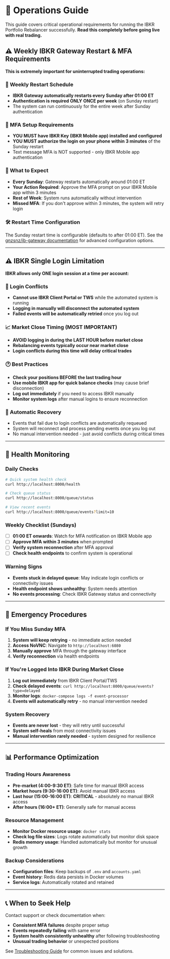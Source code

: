# 🔧 Operations Guide

This guide covers critical operational requirements for running the IBKR Portfolio Rebalancer successfully. **Read this completely before going live with real trading.**

## ⚠️ Weekly IBKR Gateway Restart & MFA Requirements

**This is extremely important for uninterrupted trading operations:**

### 🔄 Weekly Restart Schedule
- **IBKR Gateway automatically restarts every Sunday after 01:00 ET**
- **Authentication is required ONLY ONCE per week** (on Sunday restart)
- The system can run continuously for the entire week after Sunday authentication

### 📱 MFA Setup Requirements
- **YOU MUST have IBKR Key (IBKR Mobile app) installed and configured**
- **YOU MUST authorize the login on your phone within 3 minutes** of the Sunday restart
- Text message MFA is NOT supported - only IBKR Mobile app authentication

### 📅 What to Expect
- **Every Sunday**: Gateway restarts automatically around 01:00 ET
- **Your Action Required**: Approve the MFA prompt on your IBKR Mobile app within 3 minutes
- **Rest of Week**: System runs automatically without intervention
- **Missed MFA**: If you don't approve within 3 minutes, the system will retry login

### 🛠️ Restart Time Configuration
The Sunday restart time is configurable (defaults to after 01:00 ET). See the [gnzsnz/ib-gateway documentation](https://github.com/gnzsnz/ib-gateway-docker) for advanced configuration options.

---

## ⚠️ IBKR Single Login Limitation

**IBKR allows only ONE login session at a time per account:**

### 🚫 Login Conflicts
- **Cannot use IBKR Client Portal or TWS** while the automated system is running
- **Logging in manually will disconnect the automated system**
- **Failed events will be automatically retried** once you log out

### 📈 Market Close Timing (MOST IMPORTANT)
- **AVOID logging in during the LAST HOUR before market close**
- **Rebalancing events typically occur near market close**
- **Login conflicts during this time will delay critical trades**

### 🕐 Best Practices
- **Check your positions BEFORE the last trading hour**
- **Use mobile IBKR app for quick balance checks** (may cause brief disconnection)
- **Log out immediately** if you need to access IBKR manually
- **Monitor system logs** after manual logins to ensure reconnection

### 🔄 Automatic Recovery
- Events that fail due to login conflicts are automatically requeued
- System will reconnect and process pending events once you log out
- No manual intervention needed - just avoid conflicts during critical times

---

## 🏥 Health Monitoring

### Daily Checks
```bash
# Quick system health check
curl http://localhost:8000/health

# Check queue status
curl http://localhost:8000/queue/status

# View recent events
curl http://localhost:8000/queue/events?limit=10
```

### Weekly Checklist (Sundays)
- [ ] **01:00 ET onwards**: Watch for MFA notification on IBKR Mobile app
- [ ] **Approve MFA within 3 minutes** when prompted
- [ ] **Verify system reconnection** after MFA approval
- [ ] **Check health endpoints** to confirm system is operational

### Warning Signs
- **Events stuck in delayed queue**: May indicate login conflicts or connectivity issues
- **Health endpoint shows unhealthy**: System needs attention
- **No events processing**: Check IBKR Gateway status and connectivity

---

## 🚨 Emergency Procedures

### If You Miss Sunday MFA
1. **System will keep retrying** - no immediate action needed
2. **Access NoVNC**: Navigate to `http://localhost:6080`
3. **Manually approve** MFA through the gateway interface
4. **Verify reconnection** via health endpoints

### If You're Logged Into IBKR During Market Close
1. **Log out immediately** from IBKR Client Portal/TWS
2. **Check delayed events**: `curl http://localhost:8000/queue/events?type=delayed`
3. **Monitor logs**: `docker-compose logs -f event-processor`
4. **Events will automatically retry** - no manual intervention needed

### System Recovery
- **Events are never lost** - they will retry until successful
- **System self-heals** from most connectivity issues
- **Manual intervention rarely needed** - system designed for resilience

---

## 📊 Performance Optimization

### Trading Hours Awareness
- **Pre-market (4:00-9:30 ET)**: Safe time for manual IBKR access
- **Market hours (9:30-16:00 ET)**: Avoid manual IBKR access
- **Last hour (15:00-16:00 ET)**: **CRITICAL** - absolutely no manual IBKR access
- **After hours (16:00+ ET)**: Generally safe for manual access

### Resource Management
- **Monitor Docker resource usage**: `docker stats`
- **Check log file sizes**: Logs rotate automatically but monitor disk space
- **Redis memory usage**: Handled automatically but monitor for unusual growth

### Backup Considerations
- **Configuration files**: Keep backups of `.env` and `accounts.yaml`
- **Event history**: Redis data persists in Docker volumes
- **Service logs**: Automatically rotated and retained

---

## 📞 When to Seek Help

Contact support or check documentation when:
- **Consistent MFA failures** despite proper setup
- **Events repeatedly failing** with same error
- **System health consistently unhealthy** after following troubleshooting
- **Unusual trading behavior** or unexpected positions

See [Troubleshooting Guide](troubleshooting.md) for common issues and solutions.